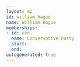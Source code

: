 ```yaml
---
layout: mp
id: william_hague
name: William Hague
memberships:
- id: con
  name: Conservative Party
  start: 
  end: 
autogenerated: true
---
```


